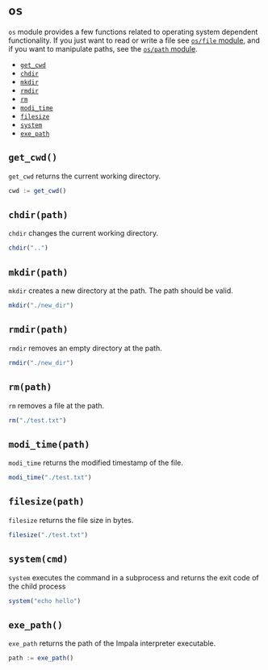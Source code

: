 # `os`
`os` module provides a few functions related to operating system dependent functionality.
If you just want to read or write a file see [`os/file` module](./file.md), and if you want to manipulate paths, see the [`os/path` module](./path.md).

 - [`get_cwd`](#get_cwd)
 - [`chdir`](#chdirpath)
 - [`mkdir`](#mkdirpath)
 - [`rmdir`](#rmdirpath)
 - [`rm`](#rmpath)
 - [`modi_time`](#modi_timepath)
 - [`filesize`](#filesizepath)
 - [`system`](#systemcmd)
 - [`exe_path`](exe_path)

## `get_cwd()`
`get_cwd` returns the current working directory.
```js
cwd := get_cwd()
```

## `chdir(path)`
`chdir` changes the current working directory.
```js
chdir("..")
```

## `mkdir(path)`
`mkdir` creates a new directory at the path. The path should be valid.
```js
mkdir("./new_dir")
```

## `rmdir(path)`
`rmdir` removes an empty directory at the path.
```js
rmdir("./new_dir")
```

## `rm(path)`
`rm` removes a file at the path.
```js
rm("./test.txt")
```

## `modi_time(path)`
`modi_time` returns the modified timestamp of the file.
```js
modi_time("./test.txt")
```

## `filesize(path)`
`filesize` returns the file size in bytes.
```js
filesize("./test.txt")
```

## `system(cmd)`
`system` executes the command in a subprocess and returns the exit code of the child process
```js
system("echo hello")
```

## `exe_path()`
`exe_path` returns the path of the Impala interpreter executable.
```js
path := exe_path()
```
